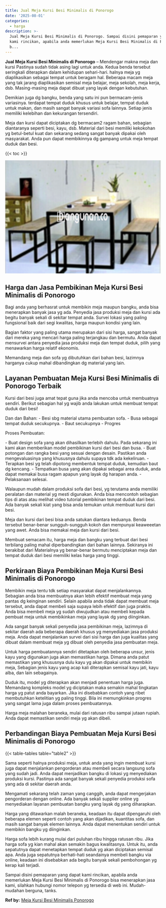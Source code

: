 ```yaml
---
title: Jual Meja Kursi Besi Minimalis di Ponorogo
date: '2025-08-01'
categories:
  - harga
description: >-
  Jual Meja Kursi Besi Minimalis di Ponorogo. Sampai disini pemaparan yang dapat
  kami rincikan, apabila anda memerlukan Meja Kursi Besi Minimalis di Ponorogo
  b...
---
```


**Jual Meja Kursi Besi Minimalis di Ponorogo** – Mendengar makna meja dan kursi Pastinya sudah tidak asing lagi untuk anda. Kedua benda tersebut seringkali diterapkan dalam kehidupan sehari-hari. halnya meja yg diaplikasikan sebagai tempat untuk beragam hal. Beberapa macam meja yang tak jarang diaplikasikan semisal meja belajar, meja sekolah, meja kerja, dsb. Masing-masing meja dapat dibuat yang layak dengan kebutuhan.

Demikian juga dg bangku, benda yang satu ini pun bermacam-jenis variasinya. terdapat tempat duduk khusus untuk belajar, tempat duduk untuk makan, dan masih sangat banyak variasi sofa lainnya. Setiap jenis memiliki kelebihan dan kekurangan tersendiri.

Meja dan kursi dapat diciptakan dg bermacam2 ragam bahan, sebagian diantaranya seperti besi, kayu, dsb. Material dari besi memiliki kekokohan yg betul-betul kuat dan sekarang sedang sangat banyak dipakai oleh masyarakat. Anda pun dapat membikinnya dg gampang untuk meja tempat duduk dan besi.

{{< toc >}}

![Jual Meja Kursi Besi Minimalis di Ponorogo](/images/jual-meja-besi-murah14.png)

## Harga dan Jasa Pembikinan Meja Kursi Besi Minimalis di Ponorogo

Bagi anda yang berhasrat untuk membikin meja maupun bangku, anda bisa menerapkan banyak jasa yg ada. Penyedia jasa produksi meja dan kursi ada begitu banyak sekali di sekitar tempat anda. Survei lokasi yang paling fungsional baik dari segi kwalitas, harga maupun kondisi yang lain.

Bagian faktor yang paling utama merupakan dari sisi harga, sangat banyak dari mereka yang mencari harga paling terjangkau dan bermutu. Anda dapat mensurvei antara penyedia jasa produksi meja dan tempat duduk, pilih yang menawarkan harga relatif ekonomis.

Memandang meja dan sofa yg dibutuhkan dari bahan besi, lazimnya harganya cukup mahal dibandingkan dg material yang lain.

## Layanan Pembuatan Meja Kursi Besi Minimalis di Ponorogo Terbaik

Kursi dari besi juga amat tepat guna jika anda mencoba untuk membuatnya sendiri. Berikut sebagian hal yg wajib anda lakukan untuk membuat tempat duduk dari besi!

Dan dan Bahan: - Besi sbg material utama pembuatan sofa. - Busa sebagai tempat duduk secukupnya. - Baut secukupnya - Progres

Proses Pembuatan:

\- Buat design sofa yang akan dihasilkan terlebih dahulu. Pada sekarang ini kami akan memberikan model pembikinan kursi dari besi dan busa. - Buat potongan dan rangka besi yang sesuai dengan desain. Pastikan anda mengevaluasinya yang khususnya dahulu supaya tdk ada kekeliruan. - Terapkan besi yg telah dipotong membentuk tempat duduk, kemudian baut dg kencang. - Tempatkan busa yang akan dipakai sebagai area duduk, anda dapat memakai busa ragam apapun yang layak dg harapan anda. - Pelaksanaan selesai.

Walaupun mudah dalam produksi sofa dari besi, yg terutama anda memiliki peralatan dan material yg mesti digunakan. Anda bisa mencontoh sebagian tips di atas atau melihat video tutorial pembikinan tempat duduk dari besi. Ada banyak sekali kiat yang bisa anda temukan untuk membuat kursi dari besi.

Meja dan kursi dari besi bisa anda satukan diantara keduanya. Benda tersebut benar-benar sungguh-sungguh kokoh dan mempunyai keaweeetan yang awet. Anda bisa memakai meja dan kursi dari besi.

Membuat semacam itu, harga meja dan bangku yang terbuat dari besi terbilang paling mahal diperbandingkan dari bahan lainnya. Sekiranya ini berakibat dari Materialnya yg benar-benar bermutu menciptakan meja dan tempat duduk dari besi memiliki kelas harga yang tinggi.

## Perkiraan Biaya Pembikinan Meja Kursi Besi Minimalis di Ponorogo

Membikin meja tentu tdk setiap masyarakat dapat menjalankannya. Sebagian anda bisa membuatnya akan lebih efektif membuat meja yang pantas dg keinginan sendiri. Selain apabila anda tidak dapat membuat meja tersebut, anda dapat membeli saja supaya lebih efektif dan juga praktis. Anda bisa membeli meja yg sudah diwujudkan atau membeli kepada pembuat meja untuk membikinkan meja yang layak dg yang diinginkan.

Ada sangat banyak sekali penyedia jasa pembikinan meja, lazimnya di sekitar daerah ada beberapa daerah khusus yg menyediakan jasa produksi meja. Anda dapat menjalankan survei dari sisi harga dan juga kualitas yang dibuat dalam membuat meja yg dibuat oleh penyedia jasa pembuatan meja.

Untuk harga pembuatannya sendiri ditetapkan oleh beberapa unsur, jenis kayu yang digunakan juga akan memastikan harga. Dimana anda patut memastikan yang khususnya dulu kayu yg akan dipakai untuk membikin meja, Sebagian jenis kayu yang acap kali diterapkan semisal kayu jati, kayu alba, dan lain sebagainya.

Duduk itu, model yg diterapkan akan menjadi penentuan harga juga. Memandang kompleks model yg diciptakan maka semakin mahal tingkatan harga yg patut anda bayarkan. Jika ini disebabkan contoh yang ribet membutuhkan ketelitian yg paling tinggi. Bila ini memungkinkan progres yang sangat lama juga dalam proses pembuatannya.

Harga meja malahan beraneka, mulai dari ratusan ribu sampai jutaan rupiah. Anda dapat memastikan sendiri meja yg akan dibeli.

## Perbandingan Biaya Pembuatan Meja Kursi Besi Minimalis di Ponorogo

{{< table-tables table="table2" >}}

Sama seperti halnya produksi meja, untuk anda yang ingin membuat kursi juga dapat menjalankan pengorderan atau membeli secara langsung sofa yang sudah jadi. Anda dapat menjadikan bangku di lokasi yg menyediakan produksi kursi. Pastinya ada sangat banyak sekali penyedia produksi sofa yang ada di sekitar daerah anda.

Mengamati sekarang telah zaman yang canggih, anda dapat mengerjakan pengorderan dengan online. Ada banyak sekali supplier online yg menyediakan layanan pembuatan bangku yang layak dg yang diharapkan.

Harga yang ditawarkan malah beraneka, keadaan itu dapat dipengaruhi oleh beberapa elemen seperti contoh yang akan dijadikan, kuantitas sofa, dan masih sangat banyak elemen lainnya. Anda dapat menentukan sendiri untuk membikin bangku yg diinginkan.

Harga sofa lebih kurang mulai dari puluhan ribu hingga ratusan ribu. Jika harga sofa yg kian mahal akan semakin bagus kwalitasnya. Untuk itu, anda sepatutnya dapat menetapkan tempat duduk yg akan diciptakan semisal apa. Anda juga sepatutnya berhati-hati seandainya membeli bangku via online, keadaan ini disebabkan ada begitu banyak sekali pembohongan yg kerap kali terjadi.

Sampai disini pemaparan yang dapat kami rincikan, apabila anda memerlukan Meja Kursi Besi Minimalis di Ponorogo bisa menerapkan jasa kami, silahkan hubungi nomor telepon yg tersedia di web ini. Mudah-mudahan berguna, tanks.

**Ref by:** [Meja Kursi Besi Minimalis Ponorogo](https://id.wikipedia.org/wiki/Meja)
